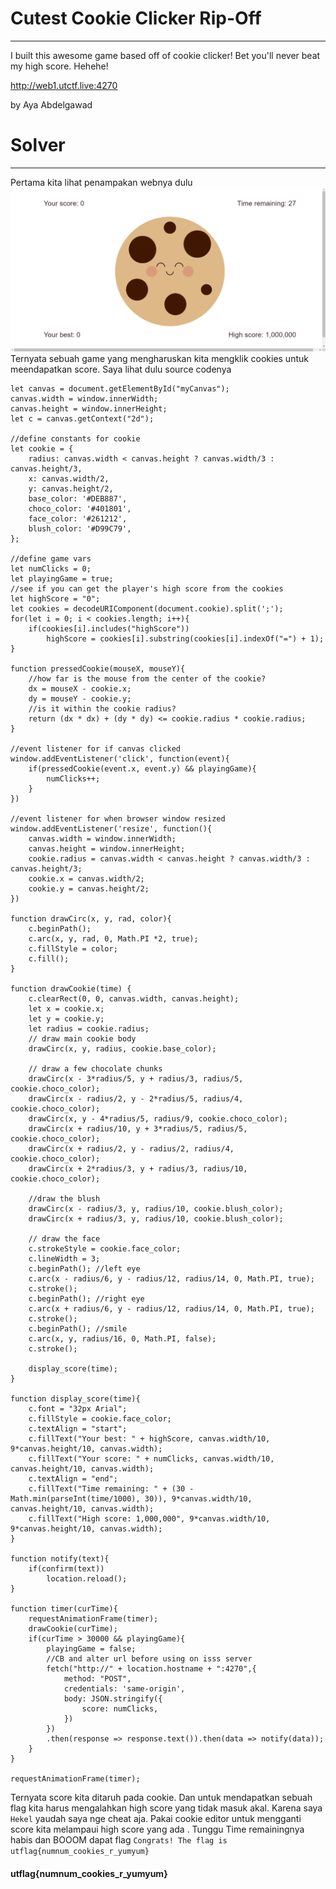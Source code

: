# Cutest Cookie Clicker Rip-Off
---
I built this awesome game based off of cookie clicker! Bet you'll never beat my high score. Hehehe!

http://web1.utctf.live:4270

by Aya Abdelgawad
# Solver
---
Pertama kita lihat penampakan webnya dulu
![](chall.png)
Ternyata sebuah game yang mengharuskan kita mengklik cookies untuk meendapatkan score. Saya lihat dulu source codenya
```
let canvas = document.getElementById("myCanvas");
canvas.width = window.innerWidth;
canvas.height = window.innerHeight;
let c = canvas.getContext("2d");

//define constants for cookie
let cookie = {
    radius: canvas.width < canvas.height ? canvas.width/3 : canvas.height/3,
    x: canvas.width/2,
    y: canvas.height/2,
    base_color: '#DEB887',
    choco_color: '#401801',
    face_color: '#261212',
    blush_color: '#D99C79',
};

//define game vars
let numClicks = 0;
let playingGame = true;
//see if you can get the player's high score from the cookies
let highScore = "0";
let cookies = decodeURIComponent(document.cookie).split(';');
for(let i = 0; i < cookies.length; i++){
    if(cookies[i].includes("highScore"))
        highScore = cookies[i].substring(cookies[i].indexOf("=") + 1);
}

function pressedCookie(mouseX, mouseY){
    //how far is the mouse from the center of the cookie?
    dx = mouseX - cookie.x;
    dy = mouseY - cookie.y;
    //is it within the cookie radius?
    return (dx * dx) + (dy * dy) <= cookie.radius * cookie.radius;
}

//event listener for if canvas clicked
window.addEventListener('click', function(event){
    if(pressedCookie(event.x, event.y) && playingGame){
        numClicks++;
    }
})

//event listener for when browser window resized
window.addEventListener('resize', function(){
    canvas.width = window.innerWidth;
    canvas.height = window.innerHeight;
    cookie.radius = canvas.width < canvas.height ? canvas.width/3 : canvas.height/3;
    cookie.x = canvas.width/2;
    cookie.y = canvas.height/2;
})

function drawCirc(x, y, rad, color){
    c.beginPath();
    c.arc(x, y, rad, 0, Math.PI *2, true);
    c.fillStyle = color;
    c.fill();
}

function drawCookie(time) {
    c.clearRect(0, 0, canvas.width, canvas.height);
    let x = cookie.x;
    let y = cookie.y;
    let radius = cookie.radius;
    // draw main cookie body
    drawCirc(x, y, radius, cookie.base_color);

    // draw a few chocolate chunks
    drawCirc(x - 3*radius/5, y + radius/3, radius/5, cookie.choco_color);
    drawCirc(x - radius/2, y - 2*radius/5, radius/4, cookie.choco_color);
    drawCirc(x, y - 4*radius/5, radius/9, cookie.choco_color);
    drawCirc(x + radius/10, y + 3*radius/5, radius/5, cookie.choco_color);
    drawCirc(x + radius/2, y - radius/2, radius/4, cookie.choco_color);
    drawCirc(x + 2*radius/3, y + radius/3, radius/10, cookie.choco_color);

    //draw the blush
    drawCirc(x - radius/3, y, radius/10, cookie.blush_color);
    drawCirc(x + radius/3, y, radius/10, cookie.blush_color);

    // draw the face
    c.strokeStyle = cookie.face_color;
    c.lineWidth = 3;
    c.beginPath(); //left eye
    c.arc(x - radius/6, y - radius/12, radius/14, 0, Math.PI, true);
    c.stroke();
    c.beginPath(); //right eye
    c.arc(x + radius/6, y - radius/12, radius/14, 0, Math.PI, true);
    c.stroke();
    c.beginPath(); //smile
    c.arc(x, y, radius/16, 0, Math.PI, false);
    c.stroke();

    display_score(time);
}

function display_score(time){
    c.font = "32px Arial";
    c.fillStyle = cookie.face_color;
    c.textAlign = "start";
    c.fillText("Your best: " + highScore, canvas.width/10, 9*canvas.height/10, canvas.width);
    c.fillText("Your score: " + numClicks, canvas.width/10, canvas.height/10, canvas.width);
    c.textAlign = "end";
    c.fillText("Time remaining: " + (30 - Math.min(parseInt(time/1000), 30)), 9*canvas.width/10, canvas.height/10, canvas.width);
    c.fillText("High score: 1,000,000", 9*canvas.width/10, 9*canvas.height/10, canvas.width);
}

function notify(text){
    if(confirm(text))
        location.reload();
}

function timer(curTime){
    requestAnimationFrame(timer);
    drawCookie(curTime);
    if(curTime > 30000 && playingGame){
        playingGame = false;
        //CB and alter url before using on isss server
        fetch("http://" + location.hostname + ":4270",{
            method: "POST",
            credentials: 'same-origin',
            body: JSON.stringify({
                score: numClicks,
            })
        })
        .then(response => response.text()).then(data => notify(data));
    }
}
  
requestAnimationFrame(timer);
```
Ternyata score kita ditaruh pada cookie. Dan untuk mendapatkan sebuah flag kita harus mengalahkan high score yang tidak masuk akal. Karena saya ```Hekel``` yaudah saya nge cheat aja. Pakai cookie editor untuk mengganti score kita melampaui high score yang ada
. Tunggu Time remainingnya habis dan BOOOM dapat flag
```Congrats! The flag is utflag{numnum_cookies_r_yumyum}```

#### utflag{numnum_cookies_r_yumyum}